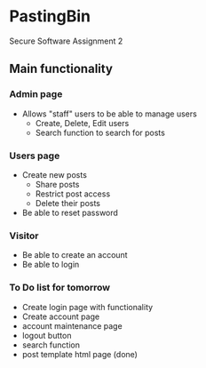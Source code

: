 # PastingBin
Secure Software Assignment 2

## Main functionality
### Admin page
- Allows "staff" users to be able to manage users
  - Create, Delete, Edit users
  - Search function to search for posts
### Users page
- Create new posts
  - Share posts
  - Restrict post access
  - Delete their posts
- Be able to reset password
### Visitor
- Be able to create an account
- Be able to login

### To Do list for tomorrow
- Create login page with functionality
- Create account page
- account maintenance page 
- logout button
- search function
- post template html page (done)
